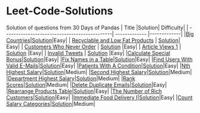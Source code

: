 # Leet-Code-Solutions

Solution of questions from 30 Days of Pandas
| Title  |Solution| Difficulty|
| ---------------------------------------------| ------------- |-------------|
|[Big Countries](https://leetcode.com/problems/big-countries/)|[Solution](https://github.com/PranjaliD11/Leet-Code-Solutions/blob/main/BigCountries.py)|Easy|
| [Recyclable and Low Fat Products](https://leetcode.com/problems/recyclable-and-low-fat-products/) | [Solution](https://github.com/PranjaliD11/Leet-Code-Solutions/blob/main/Recyclable%20and%20Low%20Fat%20Products.py)| Easy|
| [Customers Who Never Order](https://leetcode.com/problems/customers-who-never-order/) | [Solution](https://github.com/PranjaliD11/Leet-Code-Solutions/blob/main/Customers%20Who%20Never%20Order.py) |Easy|
| [Article Views 1](https://leetcode.com/problems/article-views-i/) | [Solution](https://github.com/PranjaliD11/Leet-Code-Solutions/blob/main/Article%20Views1.py) |Easy|
| [Invalid Tweets](https://leetcode.com/problems/invalid-tweets/) | [Solution](https://github.com/PranjaliD11/Leet-Code-Solutions/blob/main/InvalidTweets.py) |Easy|
|[Calculate Special Bonus](https://leetcode.com/problems/calculate-special-bonus/)|[Solution](https://github.com/PranjaliD11/Leet-Code-Solutions/blob/main/CalculateSpecialBonus.py)|Easy|
|[Fix Names in a Table](https://leetcode.com/problems/fix-names-in-a-table/)|[Solution](https://github.com/PranjaliD11/Leet-Code-Solutions/blob/main/FixNamesInTable.py)|Easy|
|[Find Users With Valid E-Mails](https://leetcode.com/problems/find-users-with-valid-e-mails/)|[Solution](https://github.com/PranjaliD11/Leet-Code-Solutions/blob/main/FindUsersWithValidEmail.py)|Easy|
|[Patients With A Condition](https://leetcode.com/problems/patients-with-a-condition/)|[Solution](https://github.com/PranjaliD11/Leet-Code-Solutions/blob/main/PatientsWithACondition.py)|Easy|
|[Nth Highest Salary](https://leetcode.com/problems/nth-highest-salary/)|[Solution](https://github.com/PranjaliD11/Leet-Code-Solutions/blob/main/NthHighestSalary.py)|Medium|
|[Second Highest Salary](https://leetcode.com/problems/second-highest-salary/)|[Solution](https://github.com/PranjaliD11/Leet-Code-Solutions/blob/main/SecondHighestSalary.py)|Medium|
|[Department Highest Salary](https://leetcode.com/problems/department-highest-salary/)|[Solution](https://github.com/PranjaliD11/Leet-Code-Solutions/blob/main/DepartmentHighestSalary.py)|Medium|
|[Rank Scores](https://leetcode.com/problems/rank-scores/)|[Solution](https://github.com/PranjaliD11/Leet-Code-Solutions/blob/main/RankScores.py)|Medium|
|[Delete Duplicate Emails](https://leetcode.com/problems/delete-duplicate-emails/)|[Solution](https://github.com/PranjaliD11/Leet-Code-Solutions/blob/main/DeleteDuplicateEmails.py)|Easy|
|[Rearrange Products Table](https://leetcode.com/problems/rearrange-products-table/)|[Solution](https://github.com/PranjaliD11/Leet-Code-Solutions/blob/main/RearrangeProductsTable.py)|Easy|
|[The Number of Rich Customers](https://leetcode.com/problems/the-number-of-rich-customers/)|[Solution](https://github.com/PranjaliD11/Leet-Code-Solutions/blob/main/TheNumberOfRichCustomers.py)|Easy|
|[Immediate Food Delivery I](https://leetcode.com/problems/immediate-food-delivery-i/)|[Solution](https://github.com/PranjaliD11/Leet-Code-Solutions/blob/main/ImmediateFoodDelivery.py)|Easy|
|[Count Salary Categories](https://leetcode.com/problems/count-salary-categories/)|[Solution](https://github.com/PranjaliD11/Leet-Code-Solutions/blob/main/CountSalaryCategories.py)|Medium|
